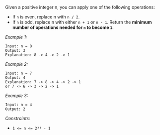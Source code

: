 Given a positive integer n, you can apply one of the following operations:
* If `n` is even, replace n with `n / 2`.
* If `n` is odd, replace n with either `n + 1` or `n - 1`.
Return the **minimum number of operations needed for `n` to become `1`**.

*Example 1:*
```
Input: n = 8
Output: 3
Explanation: 8 -> 4 -> 2 -> 1
```

*Example 2:*
```
Input: n = 7
Output: 4
Explanation: 7 -> 8 -> 4 -> 2 -> 1
or 7 -> 6 -> 3 -> 2 -> 1
```

*Example 3:*
```
Input: n = 4
Output: 2
```

*Constraints:*
* `1 <= n <= 2³¹ - 1`